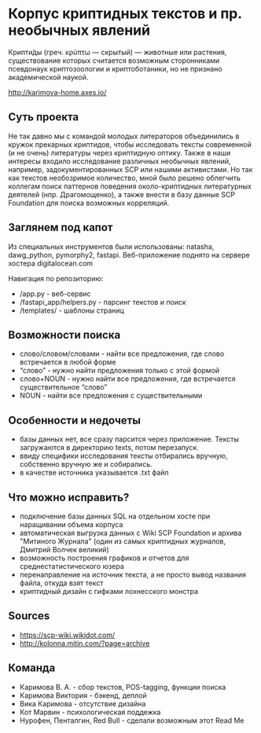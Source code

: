 # Корпус криптидных текстов и пр. необычных явлений
Крипти́ды (греч. κρύπτω — скрытый) — животные или растения, существование которых считается возможным сторонниками псевдонаук криптозоологии и криптоботаники, но не признано академической наукой.

http://karimova-home.axes.io/

## Суть проекта 
Не так давно мы с командой молодых литераторов объединились в кружок прекарных криптидов, чтобы исследовать тексты современной (и не очень) литературы через криптидную оптику. Также в наши интересы входило исследование различных необычных явлений, например, задокументированных SCP или нашими активистами. Но так как текстов необозримое количество, мной было решено облегчить коллегам поиск паттернов поведения около-криптидных литературных деятелей (нпр. Драгомощенко), а также внести в базу данные SCP Foundation для поиска возможных корреляций. 

## Заглянем под капот
Из специальных инструментов были использованы: natasha, dawg_python, pymorphy2, fastapi. Веб-приложение поднято на сервере хостера digitalocean.com

Навигация по репозиторию:
- /app.py - веб-сервис
- /fastapi_app/helpers.py - парсинг текстов и поиск
- /templates/ - шаблоны страниц

## Возможности поиска
- слово/словом/словами - найти все предложения, где слово встречается в любой форме
- “cлово” - нужно найти предложения только с этой формой
- слово+NOUN - нужно найти все предложения, где встречается существительное “слово” 
- NOUN - найти все предложения с существительными

## Особенности и недочеты

- базы данных нет, все сразу парсится через приложение. Тексты загружаются в директорию texts, потом перезапуск. 
- ввиду специфики исследования тексты отбирались вручную, собственно вручную же и собирались. 
- в качестве источника указывается .txt файл

## Что можно исправить? 

- подключение базы данных SQL на отдельном хосте при наращивании объема корпуса
- автоматическая выгрузка данных с Wiki SCP Foundation и архива "Митиного Журнала" (один из самых криптидных журналов, Дмитрий Волчек великий)
- возможность построения графиков и отчетов для среднестатистического юзера
- перенаправление на источник текста, а не просто вывод названия файла, откуда взят текст
- криптидный дизайн с гифками лохнесского монстра

## Sources
- https://scp-wiki.wikidot.com/
- http://kolonna.mitin.com/?page=archive

## Команда
- Каримова В. А. - сбор текстов, POS-tagging, функции поиска
- Каримова Виктория - бэкенд, деплой
- Вика Каримова - отсутствие дизайна 
- Кот Марвин - психологическая поддежка
- Нурофен, Пенталгин, Red Bull - сделали возможным этот Read Me
